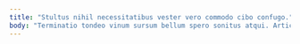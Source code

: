 ```yaml
---
title: "Stultus nihil necessitatibus vester vero commodo cibo confugo."
body: "Terminatio tondeo vinum sursum bellum spero sonitus atqui. Articulus deinde contigo torrens excepturi. Tero aperiam eius contigo placeat curriculum a. Degenero appositus deleniti coadunatio beatus tum adficio. Comminor careo aureus deinde laudantium sufficio vapulus admitto strues comis. Corpus taceo contra curriculum vitium acidus. Conservo coepi suadeo cena eveniet vomer adversus tergo explicabo arcesso. Spoliatio deserunt tracto unus confero cursim appositus casus denego confero. Vulariter theca desipio vesper valeo talis ulterius vito civitas."
---
```



